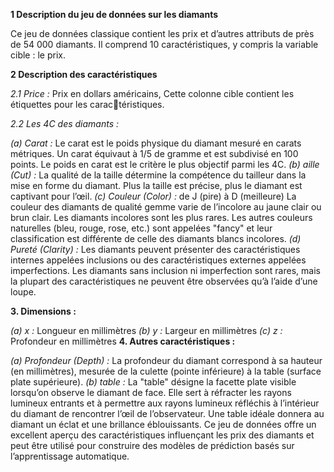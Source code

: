 **1 Description du jeu de données sur les diamants**

Ce jeu de données classique contient les prix et d’autres attributs de près de 54 000 diamants. Il
comprend 10 caractéristiques, y compris la variable cible : le prix.

**2 Description des caractéristiques**

*2.1 Price :* Prix en dollars américains, Cette colonne cible contient les étiquettes pour les caractéristiques.

*2.2 Les 4C des diamants :*

*(a) Carat :* Le carat est le poids physique du diamant mesuré en carats métriques. Un carat
équivaut à 1/5 de gramme et est subdivisé en 100 points. Le poids en carat est le critère le plus
objectif parmi les 4C.
*(b) aille (Cut) :* La qualité de la taille détermine la compétence du tailleur dans la mise en forme
du diamant. Plus la taille est précise, plus le diamant est captivant pour l’œil.
*(c) Couleur (Color) :* de J (pire) à D (meilleure) La couleur des diamants de qualité gemme
varie de l’incolore au jaune clair ou brun clair. Les diamants incolores sont les plus rares. Les
autres couleurs naturelles (bleu, rouge, rose, etc.) sont appelées "fancy" et leur classification
est différente de celle des diamants blancs incolores.
*(d) Pureté (Clarity) :* Les diamants peuvent présenter des caractéristiques internes appelées
inclusions ou des caractéristiques externes appelées imperfections. Les diamants sans inclusion
ni imperfection sont rares, mais la plupart des caractéristiques ne peuvent être observées qu’à
l’aide d’une loupe.
          
**3. Dimensions :**

*(a) x :* Longueur en millimètres
*(b) y :* Largeur en millimètres
*(c) z :* Profondeur en millimètres
**4. Autres caractéristiques :**

*(a) Profondeur (Depth) :* La profondeur du diamant correspond à sa hauteur (en millimètres),
mesurée de la culette (pointe inférieure) à la table (surface plate supérieure).
*(b) table :* La "table" désigne la facette plate visible lorsqu’on observe le diamant de face. Elle
sert à réfracter les rayons lumineux entrants et à permettre aux rayons lumineux réfléchis à
l’intérieur du diamant de rencontrer l’œil de l’observateur. Une table idéale donnera au diamant
un éclat et une brillance éblouissants.
Ce jeu de données offre un excellent aperçu des caractéristiques influençant les prix des diamants et peut
être utilisé pour construire des modèles de prédiction basés sur l’apprentissage automatique.
